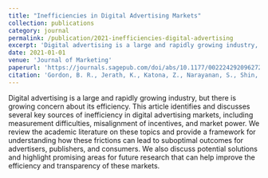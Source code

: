 ```yaml
---
title: "Inefficiencies in Digital Advertising Markets"
collection: publications
category: journal
permalink: /publication/2021-inefficiencies-digital-advertising
excerpt: 'Digital advertising is a large and rapidly growing industry, but there is growing concern about its efficiency.'
date: 2021-01-01
venue: 'Journal of Marketing'
paperurl: 'https://journals.sagepub.com/doi/abs/10.1177/0022242920962726'
citation: 'Gordon, B. R., Jerath, K., Katona, Z., Narayanan, S., Shin, J., & Wilbur, K. C. (2021). &quot;Inefficiencies in Digital Advertising Markets.&quot; <i>Journal of Marketing</i>. 85(1), 7-25.'
---
```


Digital advertising is a large and rapidly growing industry, but there is growing concern about its efficiency. This article identifies and discusses several key sources of inefficiency in digital advertising markets, including measurement difficulties, misalignment of incentives, and market power. We review the academic literature on these topics and provide a framework for understanding how these frictions can lead to suboptimal outcomes for advertisers, publishers, and consumers. We also discuss potential solutions and highlight promising areas for future research that can help improve the efficiency and transparency of these markets.
